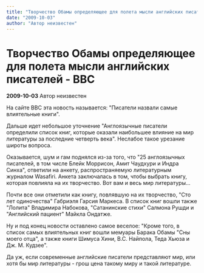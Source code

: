 ```yaml
---
title: "Творчество Обамы определяющее для полета мысли английских писателей - BBC"
date: "2009-10-03"
author: "Автор неизвестен"
---
```


# Творчество Обамы определяющее для полета мысли английских писателей - BBC

**2009-10-03** Автор неизвестен

На сайте BBC эта новость называется: "Писатели назвали самые влиятельные книги".

Дальше идет небольшое уточнение "Англоязычные писатели определили список книг, которые оказали наибольшее влияние на мир литературы за последние четверть века". Неслабое такое урезание широты вопроса.

Оказывается, шум и гам поднялся из-за того, что "25 англоязычных писателей, в том числе Блейк Моррисон, Амит Чаудхури и Индра Синха", ответили на анкету, распространяемую литературным журналом Wasafiri. Анкета заключалась в том, чтобы выбрать книгу, которая повлияла на их творчество. Вот вам и весь мир литературы...

Почти все они отметили как книгу, повлявшую на их творчество, "Сто лет одиночества" Габриэля Гарсия Маркеса. В список книг вошли также "Лолита" Владимира Набокова, "Сатанинские стихи" Салмона Рушди и "Английский пациент" Майкла Ондатже.

Ну и под конец новости оставлено самое веселое: "Кроме того, в список самых влиятельных книг вошли мемуары Барака Обамы "Сны моего отца", а также книги Шимуса Хини, В.С. Найпола, Теда Хьюза и Дж. М. Кудзее".

Да уж, если современные английские писатели представляют мир, или хотя бы мир литературы - грош цена такому миру и такой литературе.